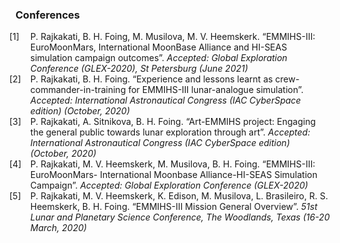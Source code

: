 <style>
	ol {
		counter-reset: list;
		margin: 0;
	}
	ol > li {
		list-style: none;
		position: relative;
	}
	ol > li:before{
		counter-increment: list;
		content: "[" counter(list,orderedList) "]  ";
		position: absolute;
		left: -2.4em;
	}
</style>
<div>
	<h3>Conferences</h3>
	<ol>
		<li> 
			P. Rajkakati, B. H. Foing, M. Musilova, M. V. Heemskerk.
			“EMMIHS-III: EuroMoonMars, International MoonBase Alliance and HI-SEAS simulation campaign outcomes”. 
			<i> Accepted: Global Exploration Conference (GLEX-2020), St Petersburg (June 2021) </i>
		</li>
		<li> 
			P. Rajkakati, B. H. Foing.
			“Experience and lessons learnt as crew-commander-in-training for EMMIHS-III lunar-analogue simulation”. 
			<i> Accepted: International Astronautical Congress (IAC CyberSpace edition) (October, 2020) </i>
		</li>
		<li> 
			P. Rajkakati, A. Sitnikova, B. H. Foing.
			“Art-EMMIHS project: Engaging the general public towards lunar exploration through art”. 
			<i> Accepted: International Astronautical Congress (IAC CyberSpace edition) (October, 2020) </i>
		</li>
		<li> 
			P. Rajkakati, M. V. Heemskerk, M. Musilova, B. H. Foing.
			“EMMIHS-III: EuroMoonMars- International Moonbase Alliance-HI-SEAS Simulation Campaign”. 
			<i> Accepted: Global Exploration Conference (GLEX-2020) </i>
		</li>
		<li> 
			P. Rajkakati, M. V. Heemskerk, K. Edison, M. Musilova, L. Brasileiro, R. S. Heemskerk, B. H. Foing.
			“EMMIHS-III Mission General Overview”. 
			<i> 51st Lunar and Planetary Science Conference, The Woodlands, Texas (16-20 March, 2020) </i>
		</li>
	</ol>
	
</div>
